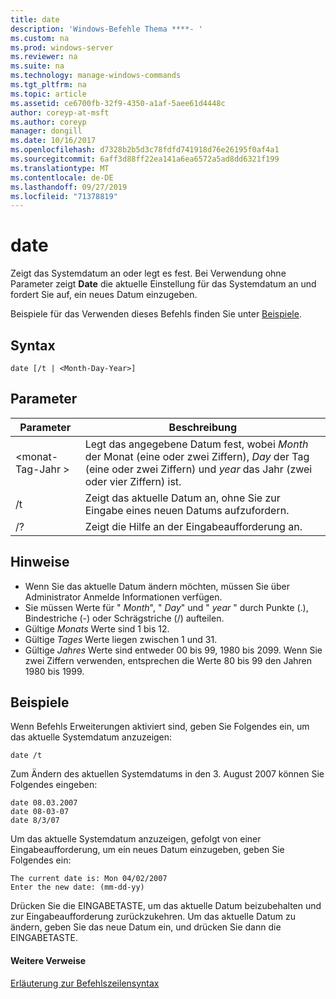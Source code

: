 ```yaml
---
title: date
description: 'Windows-Befehle Thema ****- '
ms.custom: na
ms.prod: windows-server
ms.reviewer: na
ms.suite: na
ms.technology: manage-windows-commands
ms.tgt_pltfrm: na
ms.topic: article
ms.assetid: ce6700fb-32f9-4350-a1af-5aee61d4448c
author: coreyp-at-msft
ms.author: coreyp
manager: dongill
ms.date: 10/16/2017
ms.openlocfilehash: d7328b2b5d3c78fdfd741918d76e26195f0af4a1
ms.sourcegitcommit: 6aff3d88ff22ea141a6ea6572a5ad8dd6321f199
ms.translationtype: MT
ms.contentlocale: de-DE
ms.lasthandoff: 09/27/2019
ms.locfileid: "71378819"
---
```

# <a name="date"></a>date



Zeigt das Systemdatum an oder legt es fest. Bei Verwendung ohne Parameter zeigt **Date** die aktuelle Einstellung für das Systemdatum an und fordert Sie auf, ein neues Datum einzugeben.

Beispiele für das Verwenden dieses Befehls finden Sie unter [Beispiele](#BKMK_examples).

## <a name="syntax"></a>Syntax

```
date [/t | <Month-Day-Year>]
```

## <a name="parameters"></a>Parameter

|Parameter|Beschreibung|
|---------|-----------|
|\<monat-Tag-Jahr >|Legt das angegebene Datum fest, wobei *Month* der Monat (eine oder zwei Ziffern), *Day* der Tag (eine oder zwei Ziffern) und *year* das Jahr (zwei oder vier Ziffern) ist.|
|/t|Zeigt das aktuelle Datum an, ohne Sie zur Eingabe eines neuen Datums aufzufordern.|
|/?|Zeigt die Hilfe an der Eingabeaufforderung an.|

## <a name="remarks"></a>Hinweise

-   Wenn Sie das aktuelle Datum ändern möchten, müssen Sie über Administrator Anmelde Informationen verfügen.
-   Sie müssen Werte für " *Month*", " *Day*" und " *year* " durch Punkte (.), Bindestriche (-) oder Schrägstriche (/) aufteilen.
-   Gültige *Monats* Werte sind 1 bis 12.
-   Gültige *Tages* Werte liegen zwischen 1 und 31.
-   Gültige *Jahres* Werte sind entweder 00 bis 99, 1980 bis 2099. Wenn Sie zwei Ziffern verwenden, entsprechen die Werte 80 bis 99 den Jahren 1980 bis 1999.

## <a name="BKMK_examples"></a>Beispiele

Wenn Befehls Erweiterungen aktiviert sind, geben Sie Folgendes ein, um das aktuelle Systemdatum anzuzeigen:
```
date /t
```
Zum Ändern des aktuellen Systemdatums in den 3. August 2007 können Sie Folgendes eingeben:
```
date 08.03.2007
date 08-03-07
date 8/3/07
```
Um das aktuelle Systemdatum anzuzeigen, gefolgt von einer Eingabeaufforderung, um ein neues Datum einzugeben, geben Sie Folgendes ein:
```
The current date is: Mon 04/02/2007
Enter the new date: (mm-dd-yy)
```
Drücken Sie die EINGABETASTE, um das aktuelle Datum beizubehalten und zur Eingabeaufforderung zurückzukehren. Um das aktuelle Datum zu ändern, geben Sie das neue Datum ein, und drücken Sie dann die EINGABETASTE.

#### <a name="additional-references"></a>Weitere Verweise

[Erläuterung zur Befehlszeilensyntax](command-line-syntax-key.md)